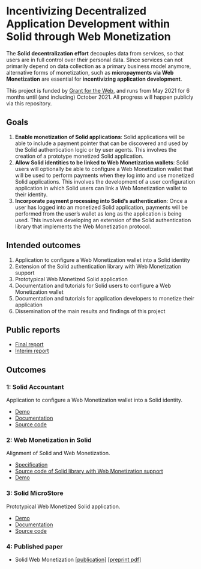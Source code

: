 # Incentivizing Decentralized Application Development within Solid through Web Monetization

The **Solid decentralization effort** decouples data from services, so that users are in full control over their personal data.
Since services can not primarily depend on data collection as a primary business model anymore, alternative forms of monetization,
such as **micropayments via Web Monetization** are essential for **incentivizing application development**.

This project is funded by [Grant for the Web](https://www.grantfortheweb.org/),
and runs from May 2021 for 6 months until (and including) October 2021.
All progress will happen publicly via this repository.

## Goals

1. **Enable monetization of Solid applications**: Solid applications will be able to include a payment pointer that can be discovered and used by the Solid authentication logic or by user agents. This involves the creation of a prototype monetized Solid application.
2. **Allow Solid identities to be linked to Web Monetization wallets**: Solid users will optionally be able to configure a Web Monetization wallet that will be used to perform payments when they log into and use monetized Solid applications. This involves the development of a user configuration application in which Solid users can link a Web Monetization wallet to their identity.
3. **Incorporate payment processing into Solid’s authentication**: Once a user has logged into an monetized Solid application, payments will be performed from the user’s wallet as long as the application is being used. This involves developing an extension of the Solid authentication library that implements the Web Monetization protocol.

## Intended outcomes

1. Application to configure a Web Monetization wallet into a Solid identity
2. Extension of the Solid authentication library with Web Monetization support
3. Prototypical Web Monetized Solid application
4. Documentation and tutorials for Solid users to configure a Web Monetization wallet
5. Documentation and tutorials for application developers to monetize their application
6. Dissemination of the main results and findings of this project

## Public reports

* [Final report](https://community.webmonetization.org/rubensworks/incentivizing-decentralized-application-development-within-solid-through-web-monetization-grant-report-2-4blb)
* [Interim report](https://community.webmonetization.org/rubensworks/incentivizing-decentralized-application-development-within-solid-through-web-monetization-grant-report-1-4i35)

## Outcomes

### 1: Solid Accountant

Application to configure a Web Monetization wallet into a Solid identity.

* [Demo](https://wallet.solid-wm.discover.ilabt.imec.be/)
* [Documentation](https://knowledgeonwebscale.github.io/solid-web-monetization/accountant/)
* [Source code](https://github.com/KNowledgeOnWebScale/solid-web-monetization/tree/master/solid-accountant)

### 2: Web Monetization in Solid

Alignment of Solid and Web Monetization.

* [Specification](https://knowledgeonwebscale.github.io/solid-web-monetization/spec.html)
* [Source code of Solid library with Web Monetization support](https://github.com/KNowledgeOnWebScale/solid-wmp-client)
* [Demo](https://wmp.solid-wm.discover.ilabt.imec.be/about)

### 3: Solid MicroStore

Prototypical Web Monetized Solid application.

* [Demo](https://store.solid-wm.discover.ilabt.imec.be/)
* [Documentation](https://knowledgeonwebscale.github.io/solid-web-monetization/microstore/)
* [Source code](https://github.com/KNowledgeOnWebScale/solid-web-monetization/tree/master/solid-microstore)

### 4: Published paper

* Solid Web Monetization [[publication]](https://link.springer.com/chapter/10.1007/978-3-031-09917-5_40) [[preprint pdf]](https://github.com/KNowledgeOnWebScale/solid-web-monetization/raw/master/Solid_Web_Monetization.pdf)
